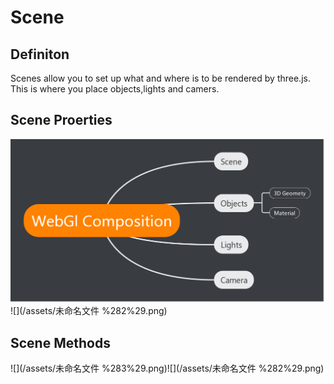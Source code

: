 # Scene

## Definiton

Scenes allow you to set up what and where is to be rendered by three.js. This is where you place objects,lights and camers.

## Scene Proerties

![](/assets/未命名文件.png)![](/assets/未命名文件 %282%29.png)

## Scene Methods

![](/assets/未命名文件 %283%29.png)![](/assets/未命名文件 %282%29.png)





